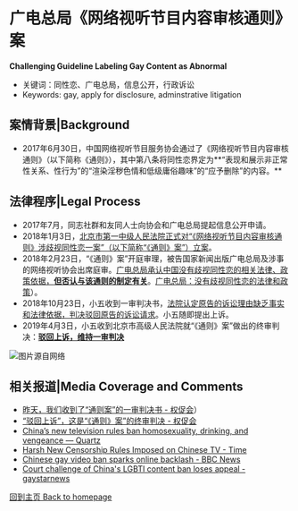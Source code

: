 # 广电总局《网络视听节目内容审核通则》案

**Challenging Guideline Labeling Gay Content as Abnormal**

- 关键词：同性恋、广电总局，信息公开，行政诉讼
- Keywords: gay, apply for disclosure, adminstrative litigation

<!-- more -->

## 案情背景|Background
- 2017年6月30日，中国网络视听节目服务协会通过了《网络视听节目内容审核通则》（以下简称《通则》），其中第八条将同性恋界定为**“表现和展示非正常性关系、性行为”的“渲染淫秽色情和低级庸俗趣味”的“应予删除”的内容。**

## 法律程序|Legal Process
- 2017年7月，同志社群和友同人士向协会和广电总局提起信息公开申请。
- 2018年1月3日，[北京市第一中级人民法院正式对“《网络视听节目内容审核通则》涉歧视同性恋一案”（以下简称“《通则》案”）立案](http://mp.weixin.qq.com/s?__biz=MjM5NTg5OTE0NA==&mid=2653691855&idx=1&sn=d1448579ffcad2efe569038c6cae067c&chksm=bd29cda88a5e44be5284bde98051ec3079b362d1bd6cf6af109ca82fb0af7c298680fd9c5d2e&scene=21#wechat_redirect)。
- 2018年2月23日，“《通则》案”开庭审理，被告国家新闻出版广电总局及涉事的网络视听协会出席庭审。[广电总局承认中国没有歧视同性恋的相关法律、政策依据，**但否认与该通则的制定有关**](http://mp.weixin.qq.com/s?__biz=MjM5NTg5OTE0NA==&mid=2653691946&idx=1&sn=2c51fcd58c8423a4fae4e141c6643d86&chksm=bd29f24d8a5e7b5b5f047cee6684b775c295f0474c2815daa43c24ef1f78f68d1efc6061e498&scene=21#wechat_redirect)。[广电总局：](http://mp.weixin.qq.com/s?__biz=MjM5NTg5OTE0NA==&mid=2653691946&idx=1&sn=2c51fcd58c8423a4fae4e141c6643d86&chksm=bd29f24d8a5e7b5b5f047cee6684b775c295f0474c2815daa43c24ef1f78f68d1efc6061e498&scene=21#wechat_redirect)[没有歧视同性恋的法律和政策](http://mp.weixin.qq.com/s?__biz=MjM5NTg5OTE0NA==&mid=2653691946&idx=1&sn=2c51fcd58c8423a4fae4e141c6643d86&chksm=bd29f24d8a5e7b5b5f047cee6684b775c295f0474c2815daa43c24ef1f78f68d1efc6061e498&scene=21#wechat_redirect)）。
- 2018年10月23日，小五收到一审判决书，[法院认定原告的诉讼理由缺乏事实和法律依据，判决驳回原告的诉讼请求](http://mp.weixin.qq.com/s?__biz=MjM5NTg5OTE0NA==&mid=2653692543&idx=1&sn=5a97d301e6054b1d8dfc386aae6a0d4d&chksm=bd29f0188a5e790e26097001202d2370de44cb4c2560946f769e3c020a97b91ff73f51bd9bd5&scene=21#wechat_redirect)。小五随即提出上诉。
- 2019年4月3日，小五收到北京市高级人民法院就“《通则》案”做出的终审判决：[**驳回上诉，维持一审判决**](https://mp.weixin.qq.com/s/_X5IDvww_XNsyCe4PUgyyg)


![](https://graph.baidu.com/resource/1069ae550890737f8436301556230403.jpg "图片源自网络")


## 相关报道|Media Coverage and Comments

* [昨天，我们收到了“通则案”的一审判决书 - 权促会](http://mp.weixin.qq.com/s?__biz=MjM5NTg5OTE0NA==&mid=2653692543&idx=1&sn=5a97d301e6054b1d8dfc386aae6a0d4d&chksm=bd29f0188a5e790e26097001202d2370de44cb4c2560946f769e3c020a97b91ff73f51bd9bd5&scene=21#wechat_redirect)）
* [“驳回上诉”，这是“《通则》案”的终审判决 - 权促会](https://mp.weixin.qq.com/s/_X5IDvww_XNsyCe4PUgyyg)
* [China’s new television rules ban homosexuality, drinking, and vengeance — Quartz](https://qz.com/630159/chinas-new-television-rules-ban-homosexuality-drinking-and-vengeance/)
* [Harsh New Censorship Rules Imposed on Chinese TV - Time](http://time.com/4247432/china-tv-television-media-censorship/)
* [Chinese gay video ban sparks online backlash - BBC News](https://www.bbc.com/news/blogs-trending-40610679)
* [Court challenge of China's LGBTI content ban loses appeal - gaystarnews](https://www.gaystarnews.com/article/court-challenge-of-chinas-lgbti-content-ban-loses-appeal/#gs.7f4c1v)



[回到主页 Back to homepage](./README.md)